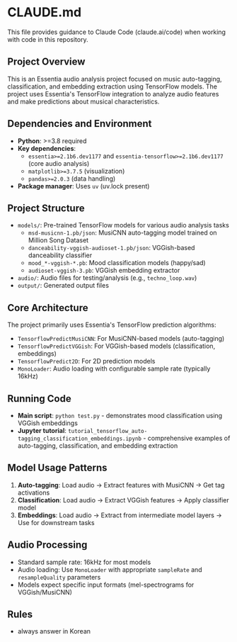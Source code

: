 # CLAUDE.md

This file provides guidance to Claude Code (claude.ai/code) when working with code in this repository.

## Project Overview

This is an Essentia audio analysis project focused on music auto-tagging, classification, and embedding extraction using TensorFlow models. The project uses Essentia's TensorFlow integration to analyze audio features and make predictions about musical characteristics.

## Dependencies and Environment

- **Python**: >=3.8 required
- **Key dependencies**: 
  - `essentia>=2.1b6.dev1177` and `essentia-tensorflow>=2.1b6.dev1177` (core audio analysis)
  - `matplotlib>=3.7.5` (visualization)
  - `pandas>=2.0.3` (data handling)
- **Package manager**: Uses `uv` (uv.lock present)

## Project Structure

- `models/`: Pre-trained TensorFlow models for various audio analysis tasks
  - `msd-musicnn-1.pb/json`: MusiCNN auto-tagging model trained on Million Song Dataset
  - `danceability-vggish-audioset-1.pb/json`: VGGish-based danceability classifier
  - `mood_*-vggish-*.pb`: Mood classification models (happy/sad)
  - `audioset-vggish-3.pb`: VGGish embedding extractor
- `audio/`: Audio files for testing/analysis (e.g., `techno_loop.wav`)
- `output/`: Generated output files

## Core Architecture

The project primarily uses Essentia's TensorFlow prediction algorithms:
- `TensorflowPredictMusiCNN`: For MusiCNN-based models (auto-tagging)
- `TensorflowPredictVGGish`: For VGGish-based models (classification, embeddings)
- `TensorflowPredict2D`: For 2D prediction models
- `MonoLoader`: Audio loading with configurable sample rate (typically 16kHz)

## Running Code

- **Main script**: `python test.py` - demonstrates mood classification using VGGish embeddings
- **Jupyter tutorial**: `tutorial_tensorflow_auto-tagging_classification_embeddings.ipynb` - comprehensive examples of auto-tagging, classification, and embedding extraction

## Model Usage Patterns

1. **Auto-tagging**: Load audio → Extract features with MusiCNN → Get tag activations
2. **Classification**: Load audio → Extract VGGish features → Apply classifier model
3. **Embeddings**: Load audio → Extract from intermediate model layers → Use for downstream tasks

## Audio Processing

- Standard sample rate: 16kHz for most models
- Audio loading: Use `MonoLoader` with appropriate `sampleRate` and `resampleQuality` parameters
- Models expect specific input formats (mel-spectrograms for VGGish/MusiCNN)

## Rules
- always answer in Korean